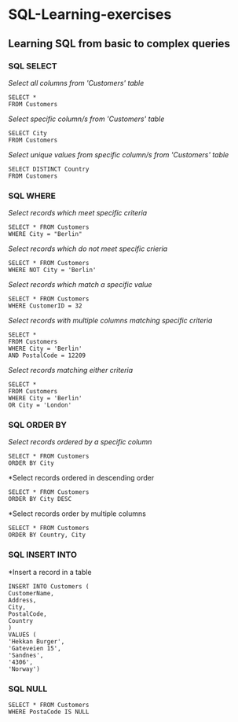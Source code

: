 # SQL-Learning-exercises
## Learning SQL from basic to complex queries
### SQL SELECT

*Select all columns from 'Customers' table*
```
SELECT *
FROM Customers
```

*Select specific column/s from 'Customers' table*
```
SELECT City
FROM Customers
```

*Select unique values from specific column/s from 'Customers' table*
```
SELECT DISTINCT Country
FROM Customers
```

### SQL WHERE

*Select records which meet specific criteria*
```
SELECT * FROM Customers
WHERE City = "Berlin"
```

*Select records which do not meet specific crieria*
```
SELECT * FROM Customers
WHERE NOT City = 'Berlin'
```

*Select records which match a specific value*
```
SELECT * FROM Customers
WHERE CustomerID = 32
```

*Select records with multiple columns matching specific criteria*
```
SELECT *
FROM Customers
WHERE City = 'Berlin'
AND PostalCode = 12209
 ```
 
 *Select records matching either criteria*
 ```
 SELECT *
 FROM Customers
 WHERE City = 'Berlin'
 OR City = 'London'
```

### SQL ORDER BY

*Select records ordered by a specific column*
```
SELECT * FROM Customers
ORDER BY City
```

*Select records ordered in descending order
```
SELECT * FROM Customers
ORDER BY City DESC
```

*Select records order by multiple columns
```
SELECT * FROM Customers
ORDER BY Country, City
```

### SQL INSERT INTO

*Insert a record in a table
```
INSERT INTO Customers (
CustomerName, 
Address, 
City, 
PostalCode,
Country
)
VALUES (
'Hekkan Burger',
'Gateveien 15',
'Sandnes',
'4306',
'Norway')
```

### SQL NULL

```
SELECT * FROM Customers
WHERE PostaCode IS NULL
```
